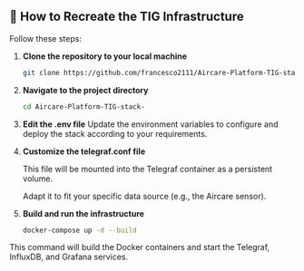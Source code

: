 ## 🚀 How to Recreate the TIG Infrastructure

Follow these steps:

1. **Clone the repository to your local machine**
   ```bash
   git clone https://github.com/francesco2111/Aircare-Platform-TIG-stack-.git

2.	**Navigate to the project directory**
    ```bash
    cd Aircare-Platform-TIG-stack-
    
3.	**Edit the .env file**
    Update the environment variables to configure and deploy the stack according to your requirements.

4.	**Customize the telegraf.conf file**

    This file will be mounted into the Telegraf container as a persistent volume.

    Adapt it to fit your specific data source (e.g., the Aircare sensor).

5.	**Build and run the infrastructure**
    ```bash
    docker-compose up -d --build
This command will build the Docker containers and start the Telegraf, InfluxDB, and Grafana services.
